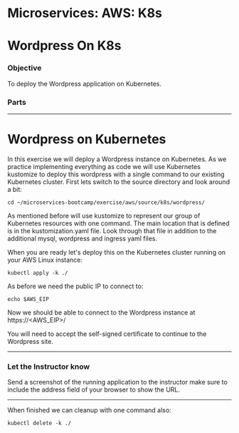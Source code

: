 # Microservices: AWS: K8s
# Wordpress On K8s

### Objective

To deploy the Wordpress application on Kubernetes.

### Parts


___

# Wordpress on Kubernetes

In this exercise we will deploy a Wordpress instance on Kubernetes.  As we practice implementing everything as code we will use Kubernetes kustomize to deploy this wordpress with a single command to our existing Kubernetes cluster.  First lets switch to the source directory and look around a bit:

~~~shell
cd ~/microservices-bootcamp/exercise/aws/source/k8s/wordpress/
~~~

As mentioned before will use kustomize to represent our group of Kubernetes resources with one command.  The main location that is defined is in the kustomization.yaml file.  Look through that file in addition to the additional mysql, wordpress and ingress yaml files.

When you are ready let's deploy this on the Kubernetes cluster running on your AWS Linux instance:

~~~shell
kubectl apply -k ./
~~~

As before we need the public IP to connect to:

~~~shell
echo $AWS_EIP
~~~

Now we should be able to connect to the Wordpress instance at https://<AWS_EIP>/

You will need to accept the self-signed certificate to continue to the Wordpress site.

___

### Let the Instructor know

Send a screenshot of the running application to the instructor make sure to include the address field of your browser to show the URL.

___

When finished we can cleanup with one command also:

~~~shell
kubectl delete -k ./
~~~
